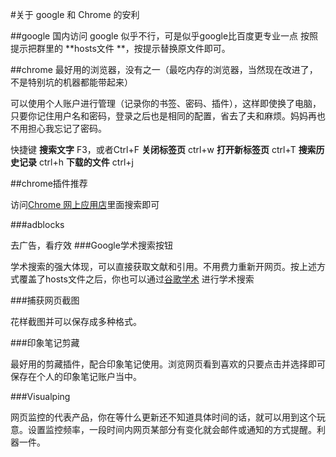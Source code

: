 #关于 google 和 Chrome 的安利

##google 
国内访问 google 似乎不行，可是似乎google比百度更专业一点
按照提示把群里的 **hosts文件 **，按提示替换原文件即可。

##chrome
最好用的浏览器，没有之一（最吃内存的浏览器，当然现在改进了，不是特别坑的机器都能带起来）

可以使用个人账户进行管理（记录你的书签、密码、插件），这样即使换了电脑，只要你记住用户名和密码，登录之后也是相同的配置，省去了夫和麻烦。妈妈再也不用担心我忘记了密码。


快捷键
**搜索文字** F3，或者Ctrl+F
**关闭标签页** ctrl+w
**打开新标签页** ctrl+T
**搜索历史记录** ctrl+h
**下载的文件** ctrl+j

##chrome插件推荐

访问[Chrome 网上应用店](https://chrome.google.com/webstore/category/apps?utm_source=chrome-ntp-icon)里面搜索即可

###adblocks 

去广告，看疗效
###Google学术搜索按钮 

学术搜索的强大体现，可以直接获取文献和引用。不用费力重新开网页。按上述方式覆盖了hosts文件之后，你也可以通过[谷歌学术](https://scholar.google.com/schhp?hl=zh-CN&as_sdt=0,5) 进行学术搜索

###捕获网页截图 

花样截图并可以保存成多种格式。

###印象笔记剪藏 

最好用的剪藏插件，配合印象笔记使用。浏览网页看到喜欢的只要点击并选择即可保存在个人的印象笔记账户当中。

###Visualping 

网页监控的代表产品，你在等什么更新还不知道具体时间的话，就可以用到这个玩意。设置监控频率，一段时间内网页某部分有变化就会邮件或通知的方式提醒。利器一件。
